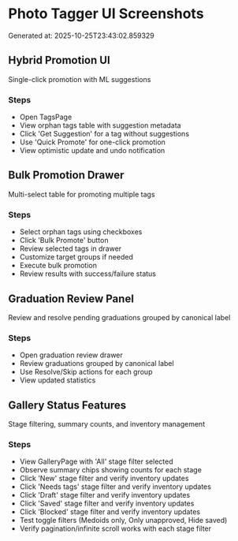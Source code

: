# Photo Tagger UI Screenshots

Generated at: 2025-10-25T23:43:02.859329

## Hybrid Promotion UI

Single-click promotion with ML suggestions

### Steps

- Open TagsPage
- View orphan tags table with suggestion metadata
- Click 'Get Suggestion' for a tag without suggestions
- Use 'Quick Promote' for one-click promotion
- View optimistic update and undo notification

## Bulk Promotion Drawer

Multi-select table for promoting multiple tags

### Steps

- Select orphan tags using checkboxes
- Click 'Bulk Promote' button
- Review selected tags in drawer
- Customize target groups if needed
- Execute bulk promotion
- Review results with success/failure status

## Graduation Review Panel

Review and resolve pending graduations grouped by canonical label

### Steps

- Open graduation review drawer
- Review graduations grouped by canonical label
- Use Resolve/Skip actions for each group
- View updated statistics

## Gallery Status Features

Stage filtering, summary counts, and inventory management

### Steps

- View GalleryPage with 'All' stage filter selected
- Observe summary chips showing counts for each stage
- Click 'New' stage filter and verify inventory updates
- Click 'Needs tags' stage filter and verify inventory updates
- Click 'Draft' stage filter and verify inventory updates
- Click 'Saved' stage filter and verify inventory updates
- Click 'Blocked' stage filter and verify inventory updates
- Test toggle filters (Medoids only, Only unapproved, Hide saved)
- Verify pagination/infinite scroll works with each stage filter

